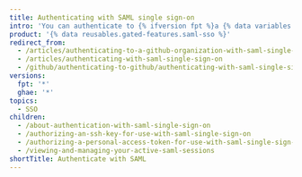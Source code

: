 ```yaml
---
title: Authenticating with SAML single sign-on
intro: 'You can authenticate to {% ifversion fpt %}a {% data variables.product.product_name %} organization {% elsif ghae %}{% data variables.product.product_location %} {% endif %}with SAML single sign-on (SSO){% ifversion fpt %} and view your active sessions{% endif %}.'
product: '{% data reusables.gated-features.saml-sso %}'
redirect_from:
  - /articles/authenticating-to-a-github-organization-with-saml-single-sign-on/
  - /articles/authenticating-with-saml-single-sign-on
  - /github/authenticating-to-github/authenticating-with-saml-single-sign-on/
versions:
  fpt: '*'
  ghae: '*'
topics:
  - SSO
children:
  - /about-authentication-with-saml-single-sign-on
  - /authorizing-an-ssh-key-for-use-with-saml-single-sign-on
  - /authorizing-a-personal-access-token-for-use-with-saml-single-sign-on
  - /viewing-and-managing-your-active-saml-sessions
shortTitle: Authenticate with SAML
---
```


